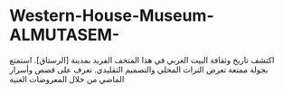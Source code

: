 # Western-House-Museum-ALMUTASEM-
اكتشف تاريخ وثقافة البيت الغربي في هذا المتحف الفريد بمدينة [الرستاق]. استمتع بجولة ممتعة تعرض التراث المحلي والتصميم التقليدي. تعرف على قصص وأسرار الماضي من خلال المعروضات الغنية
